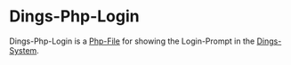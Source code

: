 # Dings-Php-Login

Dings-Php-Login is a [Php-File](404.md) for showing the Login-Prompt in the [Dings-System](300000007.md).
